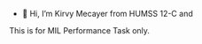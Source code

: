 - 👋 Hi, I’m Kirvy Mecayer from HUMSS 12-C and

This is for MIL Performance Task only.

<!---
Hrppp/Hrppp is a ✨ special ✨ repository because its `README.md` (this file) appears on your GitHub profile.
You can click the Preview link to take a look at your changes.
--->
